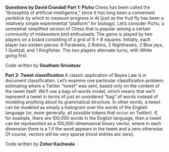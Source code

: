 **Questions by David Crandall**
**Part 1: Pichu**
Chess has been called the “drosophila of artificial intelligence,” since it has long been a convenient yardstick by which to measure progress in AI (just as the fruit fly has been a relatively simple experimental “platform” for biology). Let’s consider Pichu, a somewhat simplified version of Chess that is popular among a certain community of midwestern bird enthusiasts.
The game is played by two players on a board consisting of a grid of 8 × 8 squares. Initially, each player has sixteen pieces: 8 Parakeets, 2 Robins, 2 Nighthawks, 2 Blue jays, 1 Quetzal, and 1 Kingfisher. The two players alternate turns, with White going first. 

Code written by **Goutham Srivatsav**

**Part 2: Tweet classification**
A classic application of Bayes Law is in document classification. Let’s examine one particular classification problem: estimating where a Twitter “tweet” was sent, based only on the content of the tweet itself. We’ll use a bag-of-words model, which means that we’ll represent a tweet in terms of just an unordered “bag” of words instead of modeling anything about its grammatical structure. In other words, a tweet can be modeled as simply a histogram over the words of the English language (or, more generally, all possible tokens that occur on Twitter). If, for example, there are 100,000 words in the English language, then a tweet can be represented as a 100,000-dimensional binary vector, where in each dimension there is a 1 if the word appears in the tweet and a zero otherwise. Of course, vectors will be very sparse (most entries are zero).

Code written by **Zoher Kachwala**
